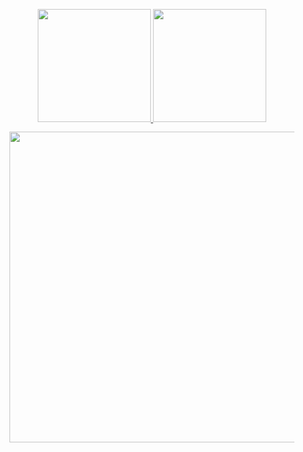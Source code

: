 <!-- ### Hi there 👋 -->

<!--
**iwbc-mzk/iwbc-mzk** is a ✨ _special_ ✨ repository because its `README.md` (this file) appears on your GitHub profile.

Here are some ideas to get you started:

- 🔭 I’m currently working on ...
- 🌱 I’m currently learning ...
- 👯 I’m looking to collaborate on ...
- 🤔 I’m looking for help with ...
- 💬 Ask me about ...
- 📫 How to reach me: ...
- 😄 Pronouns: ...
- ⚡ Fun fact: ...
-->

<p align="center">
    <a href="https://github.com/anuraghazra/github-readme-stats">
        <img height="200px" src="https://github-readme-stats-8fbvjo0t0-iwbc-mzk.vercel.app/api?username=iwbc-mzk&count_private=true&show_icons=true&theme=darcula" />
    </a>
    <a href="https://github.com/anuraghazra/github-readme-stats">
        <img height="200px" src="https://github-readme-stats-8fbvjo0t0-iwbc-mzk.vercel.app/api/top-langs/?username=iwbc-mzk&layout=compact&theme=darcula&hide=Jupyter%20Notebook" />
    </a>
<p>
<p align="center">
    <a href="https://github.com/iwbc-mzk/atcoder-readme-stats">
        <img width="550px" src="https://atcoder-readme-stats-git-main-iwbc-mzk.vercel.app/stats/iwbc_mzk?theme=darcula&show_history=true">
    </a>
</p>
